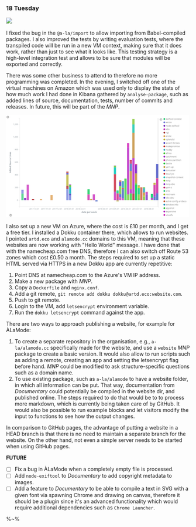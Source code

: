 ### 18 Tuesday

![](images/18/9-18/ÀLaMode.png)

I fixed the bug in the `@a-la/import` to allow importing from Babel-compiled packages. I also improved the tests by writing evaluation tests, where the transpiled code will be run in a new VM context, making sure that it does work, rather than just to see what it looks like. This testing strategy is a high-level integration test and allows to be sure that modules will be exported and correctly.

There was some other business to attend to therefore no more programming was completed. In the evening, I switched off one of the virtual machines on Amazon which was used only to display the stats of how much work I had done in Kibana gathered by `analyse-package`, such as added lines of source, documentation, tests, number of commits and releases. In future, this will be part of the _MNP_.

![](images/18/9-18/code.png)

I also set up a new VM on Azure, where the cost is £10 per month, and I get a free tier. I installed a Dokku container there, which allows to run websites. I pointed `artd.eco` and `alamode.cc` domains to this VM, meaning that these websites are now working with "Hello World" message. I have done that with the namecheap.com free DNS, therefore I can also switch off Route 53 zones which cost £0.50 a month. The steps required to set up a static HTML served via HTTPS in a new Dokku app are currently repetitive:

1. Point DNS at namecheap.com to the Azure's VM IP address.
1. Make a new package with _MNP_.
1. Copy a `Dockerfile` and `nginx.conf`.
1. Add a git remote, `git remote add dokku dokku@artd.eco:website.com`.
1. Push to git remote.
1. Login to the VM, add `letsencrypt` environment variable.
1. Run the `dokku letsencrypt` command against the app.

There are two ways to approach publishing a website, for example for ÀLaMode:

1. To create a separate repository in the organisation, e.g., `a-la/alamode.cc` specifically made for the website, and use a `website` _MNP_ package to create a basic version. It would also allow to run scripts such as adding a remote, creating an app and setting the letsencrypt flag before hand. _MNP_ could be modified to ask structure-specific questions such as a domain name.
1. To use existing package, such as `a-la/alamode` to have a website folder, in which all information can be put. That way, documentation from _Documentary_ could potentially be compiled in the website dir, and published online. The steps required to do that would be to to process more markdown, which is currently being taken care of by GitHub. It would also be possible to run example blocks and let visitors modify the input to functions to see how the output changes.

In comparison to GitHub pages, the advantage of putting a website in a HEAD branch is that there is no need to maintain a separate branch for the website. On the other hand, not even a simple server needs to be started when using GitHub pages.

**FUTURE**

- [ ] Fix a bug in ÀLaMode when a completely empty file is processed.
- [ ] Add `node-exiftool` to _Documentary_ to add copyright metadata to images.
- [ ] Add a feature to _Documentary_ to be able to compile a text in SVG with a given font via spawning Chrome and drawing on canvas, therefore it should be a plugin since it's an advanced functionality which would require additional dependencies such as `Chrome Launcher`.

%~%